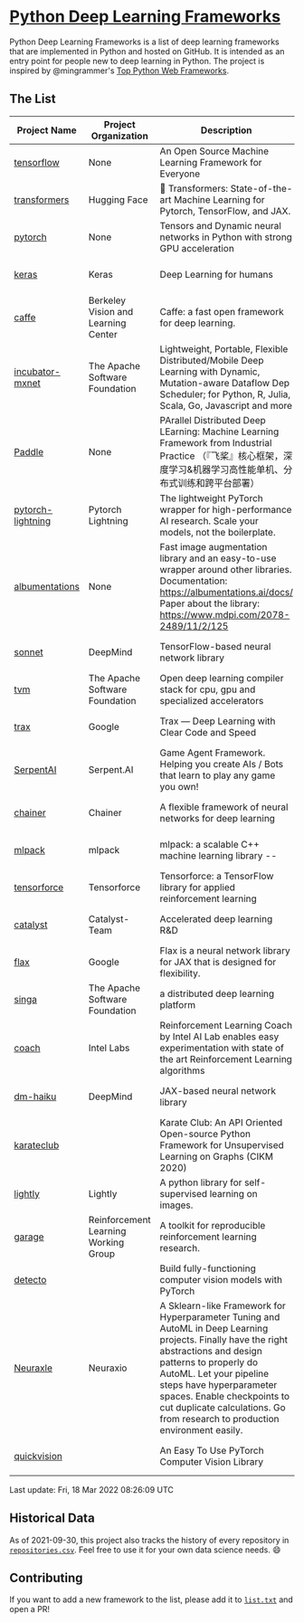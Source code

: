 # [Python Deep Learning Frameworks](https://www.github.com/shimst3r/python-deep-learning-frameworks)

Python Deep Learning Frameworks is a list of deep learning frameworks that are implemented in Python and hosted on GitHub. It is intended as an entry point for people new to deep learning in Python. The project is inspired by @mingrammer's [Top Python Web Frameworks](https://github.com/mingrammer/python-web-framework-stars).

## The List

| Project Name | Project Organization | Description | Stars | Forks | Open Issues | Last Commit |
| ------------ | -------------------- | ----------- | ----: | ----: | ----------: | ----------- |
| [tensorflow](https://tensorflow.org) | None | An Open Source Machine Learning Framework for Everyone | 163665 | 86498 | 2635 | 0 day(s) ago |
| [transformers](https://huggingface.co/transformers) | Hugging Face | 🤗 Transformers: State-of-the-art Machine Learning for Pytorch, TensorFlow, and JAX. | 59548 | 14108 | 482 | 0 day(s) ago |
| [pytorch](https://pytorch.org) | None | Tensors and Dynamic neural networks in Python with strong GPU acceleration | 54698 | 15129 | 11430 | 0 day(s) ago |
| [keras](http://keras.io/) | Keras | Deep Learning for humans | 54665 | 19031 | 308 | 0 day(s) ago |
| [caffe](http://caffe.berkeleyvision.org/) | Berkeley Vision and Learning Center | Caffe: a fast open framework for deep learning. | 32339 | 18967 | 1180 | 0 day(s) ago |
| [incubator-mxnet](https://mxnet.apache.org) | The Apache Software Foundation | Lightweight, Portable, Flexible Distributed/Mobile Deep Learning with Dynamic, Mutation-aware Dataflow Dep Scheduler; for Python, R, Julia, Scala, Go, Javascript and more | 19928 | 6898 | 1981 | 0 day(s) ago |
| [Paddle](http://www.paddlepaddle.org/) | None | PArallel Distributed Deep LEarning: Machine Learning Framework from Industrial Practice （『飞桨』核心框架，深度学习&机器学习高性能单机、分布式训练和跨平台部署） | 17798 | 4351 | 2897 | 0 day(s) ago |
| [pytorch-lightning](https://pytorchlightning.ai) | Pytorch Lightning | The lightweight PyTorch wrapper for high-performance AI research. Scale your models, not the boilerplate. | 17692 | 2226 | 575 | 0 day(s) ago |
| [albumentations](https://albumentations.ai) | None | Fast image augmentation library and an easy-to-use wrapper around other libraries. Documentation:  https://albumentations.ai/docs/ Paper about the library: https://www.mdpi.com/2078-2489/11/2/125 | 9854 | 1267 | 275 | 0 day(s) ago |
| [sonnet](https://sonnet.dev/) | DeepMind | TensorFlow-based neural network library | 9223 | 1319 | 26 | 1 day(s) ago |
| [tvm](https://tvm.apache.org/) | The Apache Software Foundation | Open deep learning compiler stack for cpu, gpu and specialized accelerators | 7839 | 2435 | 381 | 0 day(s) ago |
| [trax](https://github.com/google/trax) | Google | Trax — Deep Learning with Clear Code and Speed | 6816 | 698 | 91 | 1 day(s) ago |
| [SerpentAI](http://serpent.ai) | Serpent.AI | Game Agent Framework. Helping you create AIs / Bots that learn to play any game you own! | 6200 | 725 | 2 | 1 day(s) ago |
| [chainer](https://chainer.org) | Chainer | A flexible framework of neural networks for deep learning | 5667 | 1381 | 9 | 1 day(s) ago |
| [mlpack](https://www.mlpack.org/) | mlpack | mlpack: a scalable C++ machine learning library --  | 3938 | 1418 | 87 | 3 day(s) ago |
| [tensorforce](https://github.com/tensorforce/tensorforce) | Tensorforce | Tensorforce: a TensorFlow library for applied reinforcement learning | 3105 | 523 | 9 | 2 day(s) ago |
| [catalyst](https://catalyst-team.com) | Catalyst-Team | Accelerated deep learning R&D | 2871 | 358 | 3 | 1 day(s) ago |
| [flax](https://github.com/google/flax) | Google | Flax is a neural network library for JAX that is designed for flexibility. | 2762 | 318 | 162 | 2 day(s) ago |
| [singa](https://github.com/apache/singa) | The Apache Software Foundation | a distributed deep learning platform | 2544 | 804 | 37 | 1 day(s) ago |
| [coach](https://intellabs.github.io/coach/) | Intel Labs | Reinforcement Learning Coach by Intel AI Lab enables easy experimentation with state of the art Reinforcement Learning algorithms | 2119 | 426 | 89 | 3 day(s) ago |
| [dm-haiku](https://dm-haiku.readthedocs.io) | DeepMind | JAX-based neural network library | 1796 | 145 | 44 | 2 day(s) ago |
| [karateclub](https://karateclub.readthedocs.io) |  | Karate Club: An API Oriented Open-source Python Framework for Unsupervised Learning on Graphs (CIKM 2020) | 1551 | 189 | 3 | 0 day(s) ago |
| [lightly](https://github.com/lightly-ai/lightly) | Lightly | A python library for self-supervised learning on images. | 1505 | 110 | 57 | 2 day(s) ago |
| [garage](https://github.com/rlworkgroup/garage) | Reinforcement Learning Working Group | A toolkit for reproducible reinforcement learning research. | 1415 | 253 | 223 | 2 day(s) ago |
| [detecto](https://detecto.readthedocs.io/) |  | Build fully-functioning computer vision models with PyTorch | 542 | 91 | 27 | 0 day(s) ago |
| [Neuraxle](https://www.neuraxle.org/) | Neuraxio | A Sklearn-like Framework for Hyperparameter Tuning and AutoML in Deep Learning projects. Finally have the right abstractions and design patterns to properly do AutoML. Let your pipeline steps have hyperparameter spaces. Enable checkpoints to cut duplicate calculations. Go from research to production environment easily. | 508 | 53 | 107 | 0 day(s) ago |
| [quickvision](https://github.com/oke-aditya/quickvision) |  | An Easy To Use PyTorch Computer Vision Library | 48 | 5 | 19 | 3 day(s) ago |

Last update: Fri, 18 Mar 2022 08:26:09 UTC

## Historical Data

As of 2021-09-30, this project also tracks the history of every repository in [`repositories.csv`](./repositories.csv). Feel free to use it for your own data science needs. :smile:

## Contributing

If you want to add a new framework to the list, please add it to [`list.txt`](./python-deep-learning-frameworks/list.txt) and open a PR!